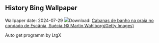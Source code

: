 ## History Bing Wallpaper
Wallpaper date: 2024-07-29
![](https://www.bing.com/th?id=OHR.BeachHutsSweden_PT-BR7531114296_UHD.jpg&w=1000)Download: [Cabanas de banho na praia no condado de Escânia, Suécia (© Martin Wahlborg/Getty Images)](https://www.bing.com/th?id=OHR.BeachHutsSweden_PT-BR7531114296_UHD.jpg)

Auto get programm by LtgX
